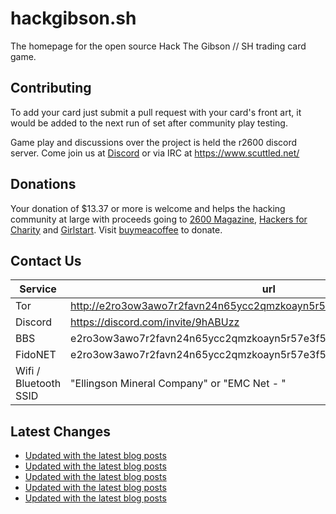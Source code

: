 # hackgibson.sh
The homepage for the open source Hack The Gibson // SH trading card game.


## Contributing

To add your card just submit a pull request with your card's front art, it would be added to the next run of set after community play testing.

Game play and discussions over the project is held the r2600 discord server. Come join us at [Discord](https://discord.com/invite/9hABUzz) or via IRC at https://www.scuttled.net/


## Donations

Your donation of $13.37 or more is welcome and helps the hacking community at large with proceeds going to [2600 Magazine](https://2600.com/), [Hackers for Charity](https://hackersforcharity.org) and [Girlstart](https://girlstart.org).  Visit [buymeacoffee](https://www.buymeacoffee.com/hackgibson.sh) to donate.


## Contact Us

Service | url
-|-
Tor | http://e2ro3ow3awo7r2favn24n65ycc2qmzkoayn5r57e3f56nvjwdcgg32ad.onion
Discord | https://discord.com/invite/9hABUzz
BBS | e2ro3ow3awo7r2favn24n65ycc2qmzkoayn5r57e3f56nvjwdcgg32ad.onion:23
FidoNET | e2ro3ow3awo7r2favn24n65ycc2qmzkoayn5r57e3f56nvjwdcgg32ad.onion:24554
Wifi / Bluetooth SSID | "Ellingson Mineral Company" or "EMC Net - <fidonet address>"

## Latest Changes
<!-- BLOG-POST-LIST:START -->
- [Updated with the latest blog posts](https://github.com/DFW2600/hackgibson.sh/commit/aea600cb1c3a07ffb11dba3fc6634d40d6bf9f33)
- [Updated with the latest blog posts](https://github.com/DFW2600/hackgibson.sh/commit/21c27468731bfd35a029ef4f6b44621e180e48ee)
- [Updated with the latest blog posts](https://github.com/DFW2600/hackgibson.sh/commit/a1f48751086becfec6bfe6057ed70d47720ad381)
- [Updated with the latest blog posts](https://github.com/DFW2600/hackgibson.sh/commit/01005d4f5a1beb2b3e3aeab70e3c4729339cbd2b)
- [Updated with the latest blog posts](https://github.com/DFW2600/hackgibson.sh/commit/2f35da4e144904ffcf8d1907d983aae91485e717)
<!-- BLOG-POST-LIST:END -->
